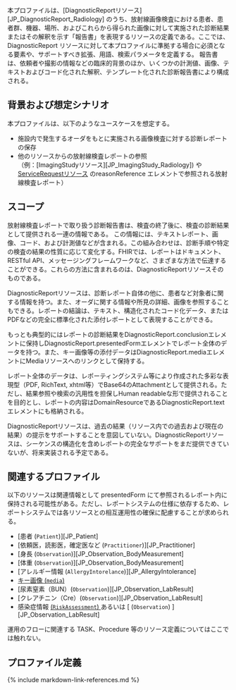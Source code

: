 <br/>
本プロファイルは、[DiagnosticReportリソース][JP_DiagnosticReport_Radiology] のうち、放射線画像検査における患者、患者群、機器、場所、およびこれらから得られた画像に対して実施された診断結果またはその解釈を示す「報告書」を表現するリソースの定義である。ここでは、DiagnosticReport リソースに対して本プロファイルに準拠する場合に必須となる要素や、サポートすべき拡張、用語、検索パラメータを定義する。
報告書は、依頼者や撮影の情報などの臨床的背景のほか、いくつかの計測値、画像、テキストおよびコード化された解釈、テンプレート化された診断報告書により構成される。

## 背景および想定シナリオ

本プロファイルは、以下のようなユースケースを想定する。

- 施設内で発生するオーダをもとに実施される画像検査に対する診断レポートの保存
- 他のリソースからの放射線検査レポートの参照<br/>
（例：[ImagingStudyリソース][JP_ImagingStudy_Radiology]) や[ServiceRequestリソース](https://www.hl7.org/fhir/R4/servicerequest.html) のreasonReference エレメントで参照される放射線検査レポート）

## スコープ

放射線検査レポートで取り扱う診断報告書は、検査の終了後に、検査の診断結果として提供される一連の情報である。
この情報には、テキストレポート、画像、コード、および計測値などが含まれる。この組み合わせは、診断手順や特定の検査の結果の性質に応じて変化する。FHIRでは、レポートはドキュメント、RESTful API、メッセージングフレームワークなど、さまざまな方法で伝達することができる。これらの方法に含まれるのは、DiagnosticReportリソースそのものである。

DiagnosticReportリソースは、診断レポート自体の他に、患者など対象者に関する情報を持つ。また、オーダに関する情報や所見の詳細、画像を参照することもできる。レポートの結論は、テキスト、構造化されたコード化データ、またはPDFなどの完全に標準化された添付レポートとして表現することができる。

もっとも典型的にはレポートの診断結果をDiagnosticReport.conclusionエレメントに保持しDiagnosticReport.presentedFormエレメントでレポート全体のデータを持つ。また、キー画像等の添付データはDiagnosticReport.mediaエレメントにMediaリソースへのリンクとして保持する。

レポート全体のデータは、レポーティングシステム等により作成された多彩な表現型（PDF, RichText, xhtml等）でBase64のAttachmentとして提供される。ただし、結果参照や検索の汎用性を担保しHuman readableな形で提供されることを目的とし、レポートの内容はDomainResourceであるDiagnosticReport.textエレメントにも格納される。

DiagnosticReportリソースは、過去の結果（リソース内での過去および現在の結果）の提示をサポートすることを意図していない。DiagnosticReportリソースは、シーケンスの構造化を含めレポートの完全なサポートをまだ提供できていないが、将来実装される予定である。

## 関連するプロファイル

以下のリソースは関連情報として presentedForm にて参照されるレポート内に保持される可能性がある。ただし、レポートシステムの仕様に依存するため、レポートシステムでは各リソースとの相互運用性の確保に配慮することが求められる。

- [患者 (`Patient`)][JP_Patient]
- [依頼医，読影医，確定医など (`Practitioner`)][JP_Practitioner]
- [身長 (`Observation`)][JP_Observation_BodyMeasurement]
- [体重 (`Observation`)][JP_Observation_BodyMeasurement]
- [アレルギー情報 (`AllergyIntorelance`)][JP_AllergyIntolerance]
- [キー画像 (`media`)](http://www.hl7.org/fhir/R4/media.html)
- [尿素窒素（BUN）(`Observation`)][JP_Observation_LabResult]
- [クレアチニン（Cre）(`Observation`)][JP_Observation_LabResult]
- 感染症情報 [ (`RiskAssessment`) ](http://hl7.org/fhir/riskassessment.html) あるいは [ (`Observation`) ][JP_Observation_LabResult]

運用のフローに関連する TASK、Procedure 等のリソース定義についてはここでは触れない。
## プロファイル定義


{% include markdown-link-references.md %}
